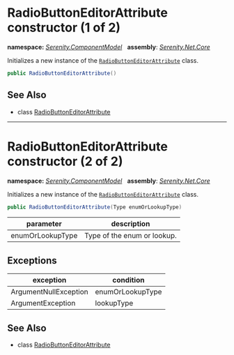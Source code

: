 # RadioButtonEditorAttribute constructor (1 of 2)
**namespace:** *[Serenity.ComponentModel](../../README.md#serenity.componentmodel-namespace)*   **assembly**: *[Serenity.Net.Core](../../README.md)*

Initializes a new instance of the [`RadioButtonEditorAttribute`](../RadioButtonEditorAttribute.md) class.

```csharp
public RadioButtonEditorAttribute()
```

## See Also

* class [RadioButtonEditorAttribute](../RadioButtonEditorAttribute.md)

---

# RadioButtonEditorAttribute constructor (2 of 2)
**namespace:** *[Serenity.ComponentModel](../../README.md#serenity.componentmodel-namespace)*   **assembly**: *[Serenity.Net.Core](../../README.md)*

Initializes a new instance of the [`RadioButtonEditorAttribute`](../RadioButtonEditorAttribute.md) class.

```csharp
public RadioButtonEditorAttribute(Type enumOrLookupType)
```

| parameter | description |
| --- | --- |
| enumOrLookupType | Type of the enum or lookup. |

## Exceptions

| exception | condition |
| --- | --- |
| ArgumentNullException | enumOrLookupType |
| ArgumentException | lookupType |

## See Also

* class [RadioButtonEditorAttribute](../RadioButtonEditorAttribute.md)